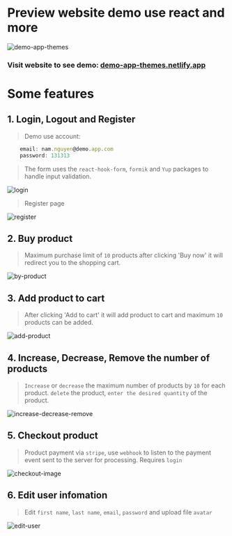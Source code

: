 # Preview website demo use react and more

![demo-app-themes](https://res.cloudinary.com/ds6y4vgjb/image/upload/v1642691523/Screenshot_from_2022-01-20_22-10-24_gfgf60.png)

### Visit website to see demo: [demo-app-themes.netlify.app](https://demo-app-themes.netlify.app/)

# Some features

## 1. Login, Logout and Register

> Demo use account:

```javascript
    email: nam.nguyen@demo.app.com
    password: 131313
```

> The form uses the `react-hook-form`, `formik` and `Yup` packages to handle input validation.

![login](https://res.cloudinary.com/ds6y4vgjb/image/upload/v1642694665/Screenshot_from_2022-01-20_23-04-04_oykeh8.png)

> Register page

![register](https://res.cloudinary.com/ds6y4vgjb/image/upload/v1642695071/Screenshot_from_2022-01-20_23-10-52_ppdwoo.png)

## 2. Buy product

> Maximum purchase limit of `10` products
> after clicking 'Buy now' it will redirect you to the shopping cart.

![by-product](https://res.cloudinary.com/ds6y4vgjb/image/upload/v1642692477/Screenshot_from_2022-01-20_22-27-24_qpm6xb.png)

## 3. Add product to cart

> After clicking 'Add to cart' it will add product to cart and maximum `10` products can be added.

![add-product](https://res.cloudinary.com/ds6y4vgjb/image/upload/v1642693936/Screenshot_from_2022-01-20_22-51-41_dxukny.png)

## 4. Increase, Decrease, Remove the number of products

> `Increase` or `decrease` the maximum number of products by `10` for each product.
> `delete` the product, `enter the desired quantity` of the product.

![increase-decrease-remove](https://res.cloudinary.com/ds6y4vgjb/image/upload/v1642697373/chrome-capture_djp5ba.gif)

## 5. Checkout product

> Product payment via `stripe`, use `webhook` to listen to the payment event sent to the server for processing. Requires `login`

![checkout-image](https://res.cloudinary.com/ds6y4vgjb/image/upload/v1642870619/checkout_oeojov.gif)

## 6. Edit user infomation

> Edit `first name`, `last name`, `email`, `password` and upload file `avatar`

![edit-user](https://res.cloudinary.com/ds6y4vgjb/image/upload/v1642872311/edit_user_al2dwa.gif)
